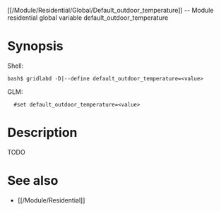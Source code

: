 [[/Module/Residential/Global/Default_outdoor_temperature]] -- Module residential global variable default_outdoor_temperature

# Synopsis

Shell:

~~~
bash$ gridlabd -D|--define default_outdoor_temperature=<value>
~~~

GLM:

~~~
  #set default_outdoor_temperature=<value>
~~~

# Description

TODO

# See also

* [[/Module/Residential]]
